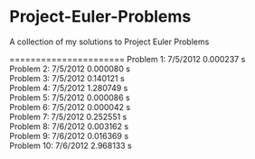 Project-Euler-Problems
======================

A collection of my solutions to Project Euler Problems

======================
Problem 1:  7/5/2012  0.000237 s<br />
Problem 2:  7/5/2012  0.000080 s<br />
Problem 3:  7/5/2012  0.140121 s<br />
Problem 4:  7/5/2012  1.280749 s<br />
Problem 5:  7/5/2012  0.000086 s<br />
Problem 6:  7/5/2012  0.000042 s<br />
Problem 7:  7/5/2012  0.252551 s<br />
Problem 8:  7/6/2012  0.003162 s<br />
Problem 9:  7/6/2012  0.016369 s<br />
Problem 10:  7/6/2012  2.968133 s<br />

